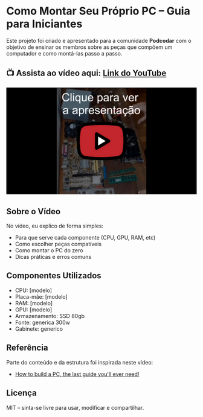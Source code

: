 # Como Montar Seu Próprio PC – Guia para Iniciantes

Este projeto foi criado e apresentado para a comunidade **Podcodar** com o objetivo de ensinar os membros sobre as peças que compõem um computador e como montá-las passo a passo.

## 📺 **Assista ao vídeo aqui**: [Link do YouTube](https://www.youtube.com/watch?v=IciRZKxuWaQ)

[![thumb](./static/click_thumb.jpg)](https://www.youtube.com/watch?v=fW8NvmkgNlA)

## Sobre o Vídeo

No vídeo, eu explico de forma simples:

- Para que serve cada componente (CPU, GPU, RAM, etc)
- Como escolher peças compatíveis
- Como montar o PC do zero
- Dicas práticas e erros comuns

## Componentes Utilizados

- CPU: [modelo]
- Placa-mãe: [modelo]
- RAM: [modelo]
- GPU: [modelo]
- Armazenamento: SSD 80gb
- Fonte: generica 300w
- Gabinete: generico

## Referência

Parte do conteúdo e da estrutura foi inspirada neste vídeo:

- [How to build a PC, the last guide you'll ever need!](https://www.youtube.com/watch?v=BL4DCEp7blY)

## Licença

MIT – sinta-se livre para usar, modificar e compartilhar.
